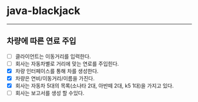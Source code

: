 # java-blackjack

---
## 차량에 따른 연료 주입

- [ ] 클라이언트는 이동거리를 입력한다.
- [ ] 회사는 자동차별로 거리에 맞는 연로를 주입힌다.
- [x] 차량 인터페이스를 통해 차를 생성한다.
- [x] 차량은 연비/이동거리/이름을 가진다.
- [x] 회사는 자동차 5대의 목록(소나타 2대, 아반떼 2대, k5 1대)을 가지고 있다.
- [ ] 회사는 보고서를 생성 할 수있다.

